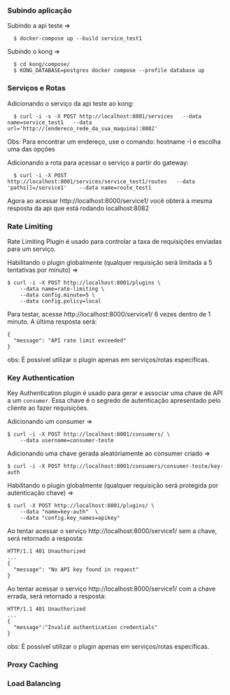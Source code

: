 ### Subindo aplicação

Subindo a api teste =>
```
  $ docker-compose up --build service_test1
```

Subindo o kong =>
```
  $ cd kong/compose/
  $ KONG_DATABASE=postgres docker compose --profile database up
```

### Serviços e Rotas

Adicionando o serviço da api teste ao kong:
```
  $ curl -i -s -X POST http://localhost:8001/services   --data name=service_test1   --data url='http://(endereco_rede_da_sua_maquina):8082'
```
Obs: Para encontrar um endereço, use o comando: hostname -I e escolha uma das opções

Adicionando a rota para acessar o serviço a partir do gateway:
```
  $ curl -i -X POST http://localhost:8001/services/service_test1/routes   --data 'paths[]=/service1'    --data name=route_test1
```
Agora ao acessar http://localhost:8000/service1/ você obterá a mesma resposta da api que está rodando localhost:8082

### Rate Limiting

Rate Limiting Plugin é usado para controlar a taxa de requisições enviadas para um serviço.

Habilitando o plugin globalmente (qualquer requisição será limitada a 5 tentativas por minuto) =>
```
$ curl -i -X POST http://localhost:8001/plugins \
    --data name=rate-limiting \
    --data config.minute=5 \
    --data config.policy=local

```

Para testar, acesse http://localhost:8000/service1/ 6 vezes dentro de 1 minuto. A última resposta será:
```
{
  "message": "API rate limit exceeded"
}
```

obs: É possível utilizar o plugin apenas em serviços/rotas específicas.

### Key Authentication

Key Authentication plugin é usado para gerar e associar uma chave de API a um `consumer`. Essa chave é o segredo de autenticação apresentado pelo cliente ao fazer requisições.

Adicionando um consumer =>
```
$ curl -i -X POST http://localhost:8001/consumers/ \
    --data username=consumer-teste
```

Adicionando uma chave gerada aleatóriamente ao consumer criado =>
```
$ curl -i -X POST http://localhost:8001/consumers/consumer-teste/key-auth
```

Habilitando o plugin globalmente (qualquer requisição será protegida por autenticação chave) =>
```
$ curl -X POST http://localhost:8001/plugins/ \
    --data "name=key-auth"  \
    --data "config.key_names=apikey"
```
Ao tentar acessar o serviço http://localhost:8000/service1/ sem a chave, será retornado a resposta:
```
HTTP/1.1 401 Unauthorized
...
{
  "message": "No API key found in request"
}
```

Ao tentar acessar o serviço http://localhost:8000/service1/ com a chave errada, será retornado a resposta:
```
HTTP/1.1 401 Unauthorized
...
{
  "message":"Invalid authentication credentials"
}
```

obs: É possível utilizar o plugin apenas em serviços/rotas específicas.

### Proxy Caching
### Load Balancing
